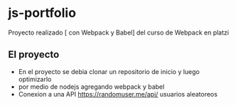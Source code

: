 # js-portfolio
Proyecto realizado [ con Webpack y Babel] del curso de Webpack en platzi


## El proyecto
* En el proyecto se debia clonar un repositorio de inicio  y luego optimizarlo
* por medio de nodejs agregando webpack y babel
* Conexion a una API https://randomuser.me/api/ usuarios aleatoreos

